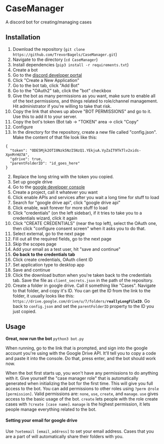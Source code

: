 # CaseManager
A discord bot for creating/managing cases


## Installation

1. Download the repository (`git clone https://github.com/TrevorBagels/CaseManager.git`)
2. Navigate to the directory (`cd CaseManager`)
3. Install dependencies (`pip3 install -r requirements.txt`)
4. Create a bot
  1. Go to the [discord developer portal](https://discord.com/developers/applications)
  2. Click "Create a New Application"
  3. Go to the bot tab, click "Add Bot"
  4. Go to the "OAuth2" tab, click the "bot" checkbox
  5. Give the bot as many permissions as you want, make sure to enable all of the text permissions, and things related to role/channel management. Hit administrator if you're willing to take that risk.
  6. Copy the link that shows up above "BOT PERMISSIONS" and go to it. Use this to add it to your server.
  7. Copy the bot's token (Bot tab -> "TOKEN" area -> click "Copy"
5. Configure
  1. In the directory for the repository, create a new file called "config.json". Make the content of that file look like this:
  ```
  {
    "token": "ODE5Mjk2OTI0Nzk5NzI5NzQ1.YEkjuA.VyZaIT9TkTlv2xids-XpnMrHU7A",
    "gdrive": true,
    "parentFolderID": "id_goes_here"
  }
  ```
  2. Replace the long string with the token you copied. 
6. Set up google drive
  1. Go to the [google developer console](https://console.cloud.google.com/apis/dashboard)
  2. Create a project, call it whatever you want
  3. Click enable APIs and services after you wait a long time for stuff to load
  4. Search for "google drive api", click "google drive api"
  5. Click enable, wait forever for more stuff to load
  6. Click "credentials" (on the left sidebar), if it tries to take you to a credentials wizard, click it again
  7. Click "CREATE CREDENTIALS" (near the top left), select the OAuth one, then click "configure consent screen" when it asks you to do that.
  8. Select external, go to the next page
  9. Fill out all the required fields, go to the next page
  10. Skip the scopes page
  11. Add your email as a test user, hit "save and continue"
  12. **Go back to the credentials tab**
  13. Click create credentials, OAuth client ID
  14. Set application type to desktop app
  15. Save and continue
  16. Click the download button when you're taken back to the credentials tab. Save the file as `client_secrets.json` in the path of the repository.
7. Create a folder in google drive. Call it something like "Cases". Navigate to that folder, and copy it's ID. You can get the ID from the link to the folder, it usually looks like this: `https://drive.google.com/drive/u/7/folders/`**`reallyLongFileID`**. Go back to `config.json` and set the `parentFolderID` property to the ID you just copied.
## Usage

**Great, now run the bot** ``python3 bot.py``

When running, go to the link that is prompted, and sign into the google account you're using with the Google Drive API. It'll tell you to copy a code and paste it into the console. Do that, press enter, and the bot should work now.

When the bot first starts up, you won't have any permissions to do anything with it. Give yourself the "case manager role" that is automatically generated when initializing the bot for the first time. This will give you full access to the bot. You can add permissions to other roles using `?perm @role [permission]`. Valid permissions are: `none`, `use`, `create`, and `manage`. `use` gives access to the basic usage of the bot. `create` lets people with the role create cases with `?create [case name]`. `manage` is the highest permission, it lets people manage everything related to the bot.

#### Setting your email for google drive
Use `?setemail [email_address]` to set your email address. Cases that you are a part of will automatically share their folders with you.
